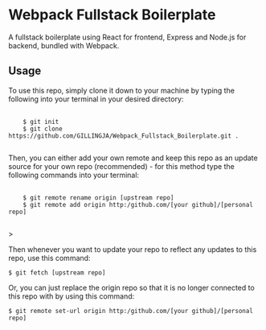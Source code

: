 <h1>Webpack Fullstack Boilerplate</h1>
<p>A fullstack boilerplate using React for frontend, Express and Node.js for backend, bundled with Webpack.</p>

<h2>Usage</h2>
<p>To use this repo, simply clone it down to your machine by typing the following into your terminal in your desired directory:</p>
<pre>
  <code>
    $ git init
    $ git clone https://github.com/GILLINGJA/Webpack_Fullstack_Boilerplate.git .
  </code>
</pre>
<p>Then, you can either add your own remote and keep this repo as an update source for your own repo (recommended) 
  - for this method type the following commands into your terminal:</p>
<pre>
  <code>
    $ git remote rename origin [upstream repo]
    $ git remote add origin http:/github.com/[your github]/[personal repo]
  </code>
</pre>>
<p>Then whenever you want to update your repo to reflect any updates to this repo, use this command:</p>
<code>$ git fetch [upstream repo]</code>
<p>Or, you can just replace the origin repo so that it is no longer connected to this repo with by using this command:</p>
<code>$ git remote set-url origin http:/github.com/[your github]/[personal repo]</code>